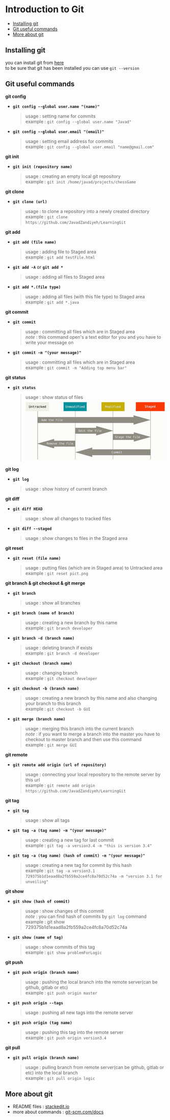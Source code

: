# Introduction to Git
- [Installing git](#installing-git)
- [Git useful commands](#git-useful-commands)
- [More about git](#more-about-git)

## Installing git
you can install git from [here](https://git-scm.com/downloads)<br/>
to be sure that git has been installed you can use `git --version`

## Git useful commands
**git config**
- **`git config --global user.name "(name)"`**
  > usage : setting name for commits<br/>
  > example : `git config --global user.name "Javad"`
  
- **`git config --global user.email "(email)"`**
  > usage :  setting email address for commits<br/>
  > example :  `git config --global user.email "name@gmail.com"`

**git init**
- **`git init (repository name)`**
  > usage : creating an empty local git repository<br/>
  > example : `git init /home/javad/projects/chessGame`

**git clone**
- **`git clone (url)`**
  > usage :  to clone a repository into a newly created directory<br/>
  > example : `git clone https://github.com/JavadZandiyeh/LearningGit`

**git add**
- **`git add (file name)`**
  > usage : adding file to Staged area<br/>
  > example : `git add testFile.html`
  
- **`git add -A`** or  **`git add *`**
  > usage : adding all files to Staged area
  
- **`git add *.(file type)`**
  > usage : adding all files (with this file type) to Staged area<br/>
  > example : `git add *.java`

**git commit**
- **`git commit`**
  > usage : committing all files which are in Staged area<br/>
  > *note* : this command open's a text editor for you and you have to write your message on
 
- **`git commit -m "(your message)"`**
  > usage : committing all files which are in Staged area<br/>
  > example : `git commit -m "Adding top menu bar"`

**git status**
- **`git status`**
  > usage : show status of files![alt text](https://github.com/JavadZandiyeh/LearningGit/blob/master/pict.png?raw=true)
  
**git log**
- **`git log`**
  > usage : show history of current branch

**git diff**
- **`git diff HEAD`**
  > usage : show all changes to tracked files
  
- **`git diff --staged`**
  > usage :  show changes to files in the Staged area

**git reset**
- **`git reset (file name)`**
  > usage : putting files (which are in Staged area) to Untracked area<br/>
  > example : `git reset pict.png`

**git branch & git checkout & git merge**
- **`git branch`**
  > usage : show all branches

- **`git branch (name of branch)`**
  > usage : creating a new branch by this name<br/>
  > example : `git branch developer`

- **`git branch -d (branch name)`**
  > usage : deleting branch if exists<br/>
  > example : `git branch -d developer`

- **`git checkout (branch name)`**
  > usage : changing branch<br/>
  > example : `git checkout developer`

- **`git checkout -b (branch name)`**
  > usage : creating a new branch by this name and also changing your branch to this branch<br/>
  > example : `git checkout -b GUI` 

- **`git merge (branch name)`**
  > usage : merging this branch into the current branch<br/>
  > *note* : if you want to merge a branch into the master you have to checkout to master branch and then use this command<br/>
  > example : `git merge GUI` 
 
**git remote**
   - **`git remote add origin (url of repository)`**
     > usage : connecting your local repository to the remote server by this url<br/>
     > example : `git remote add origin https://github.com/JavadZandiyeh/LearningGit`

**git tag**
- **`git tag`**
  > usage : show all tags

- **`git tag -a (tag name) -m "(your message)"`**
  > usage : creating a new tag for last commit<br/>
  > example : `git tag -a version3.4 -m "this is version 3.4"`

- **`git tag -a (tag name) (hash of commit) -m "(your message)"`**
  > usage : creating a new tag for commit by this hash<br/>
  > example : `git tag -a version3.1 729375b1d1eaad8a2fb559a2ce4fc8a70d52c74a -m "version 3.1 for unveiling"`
 
 **git show**
 - **`git show (hash of commit)`**
   > usage : show changes of this commit<br/>
   > *note* : you can find hash of commits by `git log` command<br/>
   > example : git show 729375b1d1eaad8a2fb559a2ce4fc8a70d52c74a
  
  - **`git show (name of tag)`**
    > usage : show commits of this tag<br/>
    > example : `git show problemForLogic`

**git push**
- **`git push origin (branch name)`**
  > usage : pushing the local branch into the remote server(can be github, gitlab or etc)<br/>
  > example : `git push origin master`
 
 - **`git push origin --tags`**
   > usage : pushing all new tags into the remote server
 
 - **`git push origin (tag name)`**
   > usage : pushing this tag into the remote server<br/>
   > example : `git push origin version3.4`

**git pull**
- **`git pull origin (branch name)`**
  > usage : pulling branch from remote server(can be github, gitlab or etc) into the local branch<br/>
  > example : `git pull origin logic`

## More about git
- README files :  [stackedit.io](https://stackedit.io/)
- more about commands : [git-scm.com/docs](https://git-scm.com/docs)
